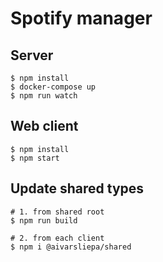 # Spotify manager

## Server

```shell
$ npm install
$ docker-compose up
$ npm run watch
```

## Web client

```shell
$ npm install
$ npm start
```

## Update shared types

```shell
# 1. from shared root
$ npm run build

# 2. from each client
$ npm i @aivarsliepa/shared
```
